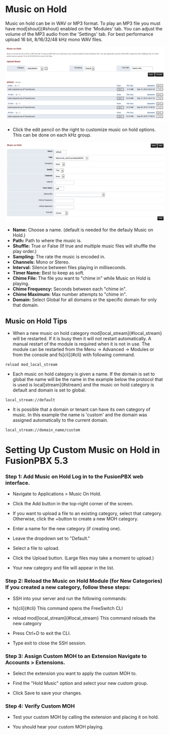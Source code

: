 # Music on Hold

Music on hold can be in WAV or MP3 format. To play an MP3 file you must
have mod[shout]{#shout} enabled on the \'Modules\' tab. You can adjust
the volume of the MP3 audio from the \'Settings\' tab. For best
performance upload 16 bit, 8/16/32/48 kHz mono WAV files.

![image](../_static/images/fusionpbx_moh.jpg)

-   Click the edit pencil on the right to customize music on hold
    options. This can be done on each kHz group.

![image](../_static/images/fusionpbx_moh1.jpg)

-   **Name:** Choose a name. (default is needed for the defauly Music on
    Hold.)
-   **Path:** Path to where the music is.
-   **Shuffle:** True or False (If true and multiple music files will
    shuffle the play order.)
-   **Sampling:** The rate the music is encoded in.
-   **Channels:** Mono or Stereo.
-   **Interval:** Silence between files playing in milliseconds.
-   **Timer Name:** Best to keep as soft.
-   **Chime File:** The file you want to \"chime in\" while Music on
    Hold is playing.
-   **Chime Frequency:** Seconds between each \"chime in\".
-   **Chime Maximum:** Max number attempts to \"chime in\".
-   **Domain:** Select Global for all domains or the specific domain for
    only that domain.

## Music on Hold Tips

-   When a new music on hold category mod[local_stream]{#local_stream}
    will be restarted. If it is busy then it will not restart
    automatically. A manual restart of the module is required when it is
    not in use. The module can be restarted from the Menu -\> Advanced
    -\> Modules or from the console and fs[cli]{#cli} with following
    command.

<!-- -->

    reload mod_local_stream

-   Each music on hold category is given a name. If the domain is set to
    global the name will be the name in the example below the protocol
    that is used is local[stream]{#stream} and the music on hold
    category is default and domain is set to global.

<!-- -->

    local_stream://default

-   It is possible that a domain or tenant can have its own category of
    music. In this example the name is \'custom\' and the domain was
    assigned automatically to the current domain.

<!-- -->

    local_stream://domain_name/custom

# Setting Up Custom Music on Hold in FusionPBX 5.3

### Step 1: Add Music on Hold​ Log in to the FusionPBX web interface.

- Navigate to Applications \> Music On Hold.

- Click the Add button in the top-right corner of the screen.

- If you want to upload a file to an existing category, select that
category. Otherwise, click the +button to create a new MOH category.

- Enter a name for the new category (if creating one).

- Leave the dropdown set to \"Default.\"

- Select a file to upload.

- Click the Upload button. (Large files may take a moment to upload.)

- Your new category and file will appear in the list.

### Step 2: Reload the Music on Hold Module (for New Categories)​ If you created a new category, follow these steps:

- SSH into your server and run the following commands:

- fs[cli]{#cli} This command opens the FreeSwitch CLI

- reload mod[local_stream]{#local_stream} This command reloads the new
category

- Press Ctrl+D to exit the CLI.

- Type exit to close the SSH session.

### Step 3: Assign Custom MOH to an Extension​ Navigate to Accounts \> Extensions.

- Select the extension you want to apply the custom MOH to.

- Find the \"Hold Music\" option and select your new custom group.

- Click Save to save your changes.

### Step 4: Verify Custom MOH​ 

- Test your custom MOH by calling the extension and placing it on hold.

- You should hear your custom MOH playing.
